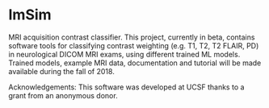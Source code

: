 # ImSim
MRI acquisition contrast classifier.  This project, currently in beta, contains software tools 
for classifying contrast weighting (e.g. T1, T2, T2 FLAIR, PD) in neurological DICOM MRI exams, using different
trained ML models.  Trained models, example MRI data, documentation and tutorial will be made available during the fall of 2018. 


Acknowledgements:  This software was developed at UCSF thanks to a grant from an anonymous donor.

